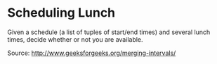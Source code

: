 Scheduling Lunch
==================

Given a schedule (a list of tuples of start/end times) and several lunch times,
decide whether or not you are available.

Source: http://www.geeksforgeeks.org/merging-intervals/